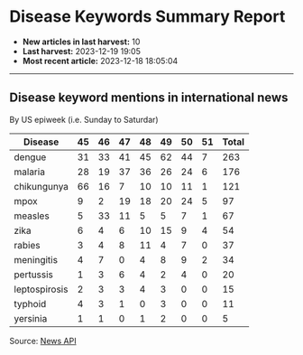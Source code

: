 # Disease Keywords Summary Report

- **New articles in last harvest:** 10
- **Last harvest:** 2023-12-19 19:05
- **Most recent article:** 2023-12-18 18:05:04

---

## Disease keyword mentions in international news

By US epiweek (i.e. Sunday to Saturdar)

| Disease | 45 | 46 | 47 | 48 | 49 | 50 | 51 | Total |
|--|-|-|-|-|-|-|-|-|
| dengue | 31 | 33 | 41 | 45 | 62 | 44 | 7 | 263 |
| malaria | 28 | 19 | 37 | 36 | 26 | 24 | 6 | 176 |
| chikungunya | 66 | 16 | 7 | 10 | 10 | 11 | 1 | 121 |
| mpox | 9 | 2 | 19 | 18 | 20 | 24 | 5 | 97 |
| measles | 5 | 33 | 11 | 5 | 5 | 7 | 1 | 67 |
| zika | 6 | 4 | 6 | 10 | 15 | 9 | 4 | 54 |
| rabies | 3 | 4 | 8 | 11 | 4 | 7 | 0 | 37 |
| meningitis | 4 | 7 | 0 | 4 | 8 | 9 | 2 | 34 |
| pertussis | 1 | 3 | 6 | 4 | 2 | 4 | 0 | 20 |
| leptospirosis | 2 | 3 | 3 | 4 | 3 | 0 | 0 | 15 |
| typhoid | 4 | 3 | 1 | 0 | 3 | 0 | 0 | 11 |
| yersinia | 1 | 1 | 0 | 1 | 2 | 0 | 0 | 5 |


Source: [News API](https://newsapi.org/)

